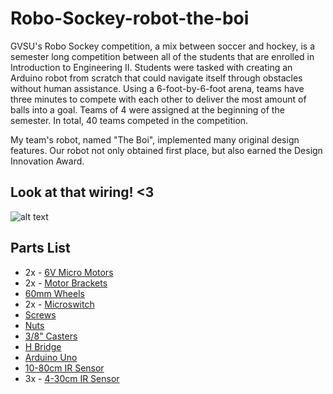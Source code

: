 # Robo-Sockey-robot-the-boi

GVSU's Robo Sockey competition, a mix between soccer and hockey, is a semester long competition between all of the students that are enrolled in Introduction to Engineering II. Students were tasked with creating an Arduino robot from scratch that could navigate itself through obstacles without human assistance. Using a 6-foot-by-6-foot arena, teams have three minutes to compete with each other to deliver the most amount of balls into a goal. Teams of 4 were assigned at the beginning of the semester. In total, 40 teams competed in the competition.

My team's robot, named "The Boi", implemented many original design features. Our robot not only obtained first place, but also earned the Design Innovation Award.

## Look at that wiring! <3
![alt text](https://i.imgur.com/jiaLRZP.jpg "The Boi")

## Parts List
* 2x - [6V Micro Motors](https://www.pololu.com/product/1101 "Pololu - 6V Motors")
* 2x - [Motor Brackets](https://www.pololu.com/product/989 "Pololu - Brackets")
* [60mm Wheels](https://www.pololu.com/product/1421 "Pololu - Wheels")
* 2x - [Microswitch](https://www.pololu.com/product/1403 "Pololu - Microswitches")
* [Screws](https://www.pololu.com/product/2716 "Pololu - Screws")
* [Nuts](https://www.pololu.com/product/1067 "Pololu - Nuts")
* [3/8" Casters](https://www.pololu.com/product/951 "Pololu - Casters")
* [H Bridge](https://www.ebay.com/p/L298n-DC-Stepper-Motor-Driver-Module-Dual-H-Bridge-Control-Board-for-Arduino-OEG/925697857?iid=113215146582 "Ebay - H Bridge")
* [Arduino Uno](https://www.amazon.com/Elegoo-EL-CB-001-ATmega328P-ATMEGA16U2-Arduino/dp/B01EWOE0UU/ref=sr_1_4?keywords=arduino+uno&qid=1557781051&s=gateway&sr=8-4 "Amazon - Arduino Uno")
* [10-80cm IR Sensor](https://www.pololu.com/product/136 "Pololu - IR Sensor")
* 3x - [4-30cm IR Sensor](https://www.pololu.com/product/2464 "Pololu - IR Sensor")
